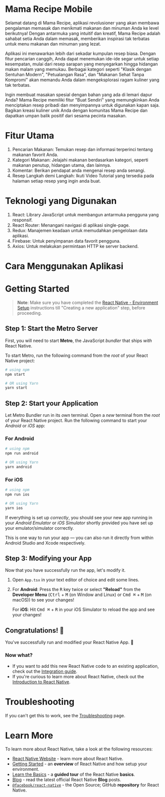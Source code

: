 # Mama Recipe Mobile

Selamat datang di Mama Recipe, aplikasi revolusioner yang akan membawa pengalaman memasak dan menikmati makanan dan minuman Anda ke level berikutnya! Dengan antarmuka yang intuitif dan kreatif, Mama Recipe adalah sahabat setia Anda dalam memasak, memberikan inspirasi tak terbatas untuk menu makanan dan minuman yang lezat.

Aplikasi ini menawarkan lebih dari sekadar kumpulan resep biasa. Dengan fitur pencarian canggih, Anda dapat menemukan ide-ide segar untuk setiap kesempatan, mulai dari resep sarapan yang menyegarkan hingga hidangan makan malam yang memukau. Berbagai kategori seperti "Klasik dengan Sentuhan Modern", "Petualangan Rasa", dan "Makanan Sehat Tanpa Kompromi" akan memandu Anda dalam mengeksplorasi ragam kuliner yang tak terbatas.

Ingin membuat masakan spesial dengan bahan yang ada di lemari dapur Anda? Mama Recipe memiliki fitur "Buat Sendiri" yang memungkinkan Anda menciptakan resep pribadi dan menyimpannya untuk digunakan kapan saja. Bagikan kreasi kuliner unik Anda dengan komunitas Mama Recipe dan dapatkan umpan balik positif dari sesama pecinta masakan.

# Fitur Utama
1. Pencarian Makanan: Temukan resep dan informasi terperinci tentang makanan favorit Anda.
2. Kategori Makanan: Jelajahi makanan berdasarkan kategori, seperti makanan penutup, hidangan utama, dan lainnya.
3. Komentar: Berikan pendapat anda mengenai resep anda senangi.
4. Resep Langkah demi Langkah: Ikuti Video Tutorial yang tersedia pada halaman setiap resep yang ingin anda buat.

# Teknologi yang Digunakan
1. React: Library JavaScript untuk membangun antarmuka pengguna yang responsif.
2. React Router: Menangani navigasi di aplikasi single-page.
3. Redux: Manajemen keadaan untuk memudahkan pengelolaan data aplikasi.
4. Firebase: Untuk penyimpanan data favorit pengguna.
5. Axios: Untuk melakukan permintaan HTTP ke server backend.

# Cara Menggunakan Aplikasi

# Getting Started

>**Note**: Make sure you have completed the [React Native - Environment Setup](https://reactnative.dev/docs/environment-setup) instructions till "Creating a new application" step, before proceeding.

## Step 1: Start the Metro Server

First, you will need to start **Metro**, the JavaScript _bundler_ that ships _with_ React Native.

To start Metro, run the following command from the _root_ of your React Native project:

```bash
# using npm
npm start

# OR using Yarn
yarn start
```

## Step 2: Start your Application

Let Metro Bundler run in its _own_ terminal. Open a _new_ terminal from the _root_ of your React Native project. Run the following command to start your _Android_ or _iOS_ app:

### For Android

```bash
# using npm
npm run android

# OR using Yarn
yarn android
```

### For iOS

```bash
# using npm
npm run ios

# OR using Yarn
yarn ios
```

If everything is set up _correctly_, you should see your new app running in your _Android Emulator_ or _iOS Simulator_ shortly provided you have set up your emulator/simulator correctly.

This is one way to run your app — you can also run it directly from within Android Studio and Xcode respectively.

## Step 3: Modifying your App

Now that you have successfully run the app, let's modify it.

1. Open `App.tsx` in your text editor of choice and edit some lines.
2. For **Android**: Press the <kbd>R</kbd> key twice or select **"Reload"** from the **Developer Menu** (<kbd>Ctrl</kbd> + <kbd>M</kbd> (on Window and Linux) or <kbd>Cmd ⌘</kbd> + <kbd>M</kbd> (on macOS)) to see your changes!

   For **iOS**: Hit <kbd>Cmd ⌘</kbd> + <kbd>R</kbd> in your iOS Simulator to reload the app and see your changes!

## Congratulations! :tada:

You've successfully run and modified your React Native App. :partying_face:

### Now what?

- If you want to add this new React Native code to an existing application, check out the [Integration guide](https://reactnative.dev/docs/integration-with-existing-apps).
- If you're curious to learn more about React Native, check out the [Introduction to React Native](https://reactnative.dev/docs/getting-started).

# Troubleshooting

If you can't get this to work, see the [Troubleshooting](https://reactnative.dev/docs/troubleshooting) page.

# Learn More

To learn more about React Native, take a look at the following resources:

- [React Native Website](https://reactnative.dev) - learn more about React Native.
- [Getting Started](https://reactnative.dev/docs/environment-setup) - an **overview** of React Native and how setup your environment.
- [Learn the Basics](https://reactnative.dev/docs/getting-started) - a **guided tour** of the React Native **basics**.
- [Blog](https://reactnative.dev/blog) - read the latest official React Native **Blog** posts.
- [`@facebook/react-native`](https://github.com/facebook/react-native) - the Open Source; GitHub **repository** for React Native.
